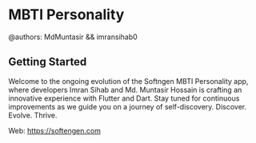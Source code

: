 # MBTI Personality
@authors: MdMuntasir && imransihab0

## Getting Started
Welcome to the ongoing evolution of the Softngen MBTI Personality app, where developers Imran Sihab and Md. Muntasir Hossain is crafting an innovative experience with Flutter and Dart. Stay tuned for continuous improvements as we guide you on a journey of self-discovery. Discover. Evolve. Thrive.

Web: https://softengen.com
